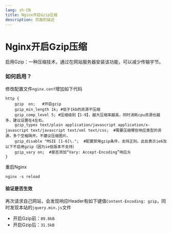```yaml
---
lang: zh-CN  
title: Nginx开启Gzip压缩  
description: 页面的描述
---
```


# Nginx开启Gzip压缩

启用Gzip：一种压缩技术，通过在网站服务器安装该功能，可以减少传输宇节。

### 如何启用？

修改配置文件`nginx.conf`增加如下代码

```text
http {
    gzip  on;   #开启gzip
    gzip_min_length 1k; #低于1kb的资源不压缩
    gzip_comp_level 5; #压缩级别【1-9】，越大压缩率越高，同时消耗cpu资源也越多，建议设置在4左右。
    gzip_types text/plain application/javascript application/x-javascript text/javascript text/xml text/css;  #需要压缩哪些响应类型的资源，多个空格隔开。不建议压缩图片。
    gzip_disable "MSIE [1-6]\.";  #配置禁用gzip条件，支持正则。此处表示ie6及以下不启用gzip（因为ie低版本不支持）
    gzip_vary on;  #是否添加“Vary: Accept-Encoding”响应头
}
```

重启Nginx

```shell
nginx -s reload
```

#### 验证是否生效

再次请求自己网站，会发现响应Header有如下键值`Content-Encoding: gzip`，同时发现本站的`jquery.min.js`文件

- 开启Gzip前：`89.8kB`
- 开启Gzip后：`31.5kB`

<Comment></Comment>
